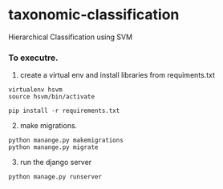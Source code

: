 # taxonomic-classification
Hierarchical Classification using SVM

### To executre.
1. create a virtual env and install libraries from requiments.txt
```
virtualenv hsvm
source hsvm/bin/activate

pip install -r requirements.txt
```
2. make migrations.
```
python manange.py makemigrations
python manange.py migrate
```

3. run the django server
```
python manage.py runserver
```
